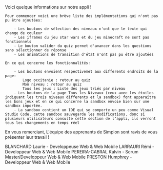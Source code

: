 Voici quelque informations sur notre appli !

    Pour commencer voici une brève liste des implémentations qui n'ont pas pu être ajoutées:

        - Les boutons de sélection des niveaux n'ont que le texte qui change de couleur
        - Les iframes du jeu star wars et du jeu minecraft ne sont pas fonctionnels
        - Le bouton valider du quiz permet d'avancer dans les questions sans sélectionner de réponse
        - Les animations de transition d'état n'ont pas pu être ajoutées

    En ce qui concerne les fonctionnalités:

        - Les boutons envoient respectivemet aux differents endroits de la page:
            Logo occitanie : retour au quiz
            Mon niveau : retour au quiz
            Tous les jeux : Liste des jeux triés par niveau
        - Les boutons de la page Tous les Niveaux (ceux avec les étoiles indiquant les trois niveaux differents et la sandbox) font apparaître les bons jeux et en ce qui concerne la sandbox envoie bien sur une sandbox importée.
        - La sandbox contient un IDE qui se comporte un peu comme Visual Studio Code, cette sandbox sauvegarde les modifications, donc si plusieurs utilisateurs consulte cette section de l'appli, ils verront tous les changements en temps réel

En vous remerciant,
L'équipe des apprenants de Simplon sont ravis de vous présenter leur travail !

BLANCHARD Laurie - Developpeuse Web & Web Mobile
LARRAURI Rémi - Developpeur Web & Web Mobile
PEREIRA-CABRAL Kalvin - Scrum Master/Developpeur Web & Web Mobile
PRESTON Humphrey - Developpeur Web & Web Mobile
